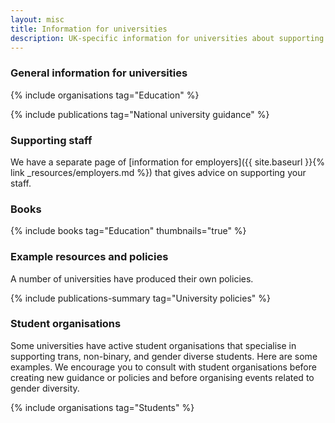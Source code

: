 ```yaml
---
layout: misc
title: Information for universities
description: UK-specific information for universities about supporting trans, nonbinary, and gender non-conforming students and staff
---
```


### General information for universities

{% include organisations tag="Education" %}

{% include publications tag="National university guidance" %}

### Supporting staff

We have a separate page of [information for employers]({{ site.baseurl }}{% link _resources/employers.md %}) that gives advice on supporting your staff.

### Books

{% include books tag="Education" thumbnails="true" %}

### Example resources and policies

A number of universities have produced their own policies.

{% include publications-summary tag="University policies" %}

### Student organisations

Some universities have active student organisations that specialise in supporting trans, non-binary, and gender diverse students. Here are some examples. We encourage you to consult with student organisations before creating new guidance or policies and before organising events related to gender diversity.

{% include organisations tag="Students" %}
